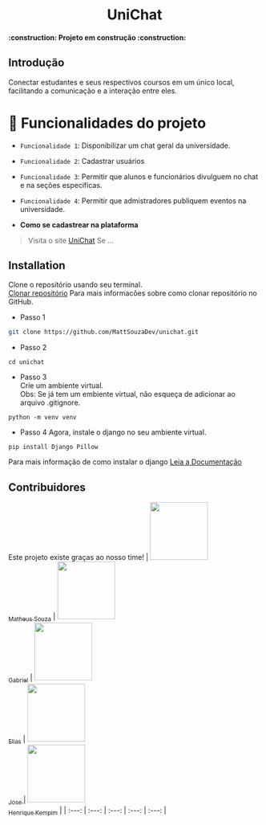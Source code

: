 <div align="center">
  <h1 align="center">
    UniChat
    <br />
  </h1>
</div>

<h4 align="left"> 
	:construction:  Projeto em construção  :construction:
</h4>


## Introdução 

Conectar estudantes e seus respectivos coursos em um único local, facilitando a comunicação e a interação entre eles.

# :hammer: Funcionalidades do projeto
- `Funcionalidade 1`: Disponibilizar um chat geral da universidade.
- `Funcionalidade 2`: Cadastrar usuários
- `Funcionalidade 3`: Permitir que alunos e funcionários divulguem no chat e na seções especificas.
- `Funcionalidade 4`: Permitir que admistradores publiquem eventos na universidade.

- **Como se cadastrear na plataforma**

> Visita o site [UniChat](https://localhost:8000)
> Se ...

## Installation

Clone o repositório usando seu terminal. <br>
[Clonar repositório](https://docs.github.com/pt/repositories/creating-and-managing-repositories/cloning-a-repository) Para mais informacões sobre como clonar repositório no GitHub.

- Passo 1
```bash
git clone https://github.com/MattSouzaDev/unichat.git
```
- Passo 2 
```
cd unichat
```
- Passo 3 <br>
Crie um ambiente virtual. <br>
Obs: Se já tem um embiente virtual, não esqueça de adicionar ao arquivo .gitignore.
```
python -m venv venv
```
- Passo 4
Agora, instale o django no seu ambiente virtual.
```
pip install Django Pillow
```
Para mais informação de como instalar o django [Leia a Documentação](https://docs.djangoproject.com/en/5.2/intro/install/)
## Contribuidores

Este projeto existe graças ao nosso time! 
| [<img loading="lazy" src="https://avatars.githubusercontent.com/MattSouzaDev" width=115><br><sub>Matheus Souza</sub>](https://github.com/MattSouzaDev) |  [<img loading="lazy" src="#" width=115><br><sub>Gabriel</sub>](https://github.com/rookie807) |  [<img loading="lazy" src="?v=4" width=115><br><sub>Elias</sub>](https://github.com) | [<img loading="lazy" src="" width=115><br><sub>Jose </sub>](https://github.com/MattSouzaDev) |  [<img loading="lazy" src="https://avatars.githubusercontent.com/zeyfu" width=115><br><sub>Henrique Kempim</sub>](https://github.com) |
| :---: | :---: | :---: | :---: | :---: |
